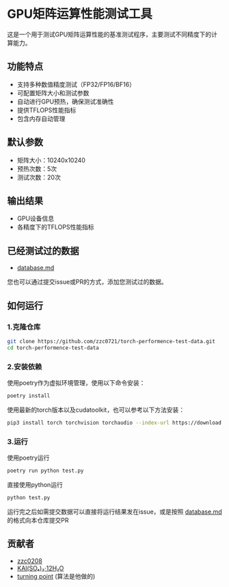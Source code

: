# GPU矩阵运算性能测试工具

这是一个用于测试GPU矩阵运算性能的基准测试程序，主要测试不同精度下的计算能力。

## 功能特点

- 支持多种数值精度测试（FP32/FP16/BF16）
- 可配置矩阵大小和测试参数
- 自动进行GPU预热，确保测试准确性
- 提供TFLOPS性能指标
- 包含内存自动管理

## 默认参数

- 矩阵大小：10240x10240
- 预热次数：5次
- 测试次数：20次

## 输出结果

- GPU设备信息
- 各精度下的TFLOPS性能指标

## 已经测试过的数据

- [database.md](database.md)

您也可以通过提交issue或PR的方式，添加您测试过的数据。

## 如何运行

### 1.克隆仓库
```bash
git clone https://github.com/zzc0721/torch-performence-test-data.git
cd torch-performence-test-data
```

### 2.安装依赖
使用poetry作为虚拟环境管理，使用以下命令安装：
```bash
poetry install
```
使用最新的torch版本以及cudatoolkit，也可以参考以下方法安装：
```bash
pip3 install torch torchvision torchaudio --index-url https://download.pytorch.org/whl/cu126
```

### 3.运行
使用poetry运行
```bash
poetry run python test.py
```
直接使用python运行
```bash
python test.py
```
运行完之后如需提交数据可以直接将运行结果发在issue，或是按照 [database.md](database.md) 的格式向本仓库提交PR

## 贡献者
- [zzc0208](https://github.com/zzc0208)
- [KAl(SO₄)₂·12H₂O](https://github.com/CN17161)
- [turning point](https://github.com/colstone)  (算法是他做的)
